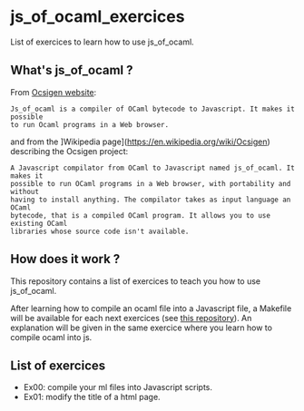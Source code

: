 # js_of_ocaml_exercices

List of exercices to learn how to use js_of_ocaml.

## What's js_of_ocaml ?

From [Ocsigen website](http://ocsigen.org/js_of_ocaml):
```
Js_of_ocaml is a compiler of OCaml bytecode to Javascript. It makes it possible
to run Ocaml programs in a Web browser.
```
and from the ]Wikipedia page](https://en.wikipedia.org/wiki/Ocsigen) describing
the Ocsigen project:
```
A Javascript compilator from OCaml to Javascript named js_of_ocaml. It makes it
possible to run OCaml programs in a Web browser, with portability and without
having to install anything. The compilator takes as input language an OCaml
bytecode, that is a compiled OCaml program. It allows you to use existing OCaml
libraries whose source code isn't available.
```

## How does it work ?

This repository contains a list of exercices to teach you how to use
js_of_ocaml.

After learning how to compile an ocaml file into a Javascript file, a Makefile
will be available for each next exercices (see [this
repository](https://github.com/dannywillems/Makefiles)). An explanation will be
given in the same exercice where you learn how to compile ocaml into js.

## List of exercices

* Ex00: compile your ml files into Javascript scripts.
* Ex01: modify the title of a html page.
